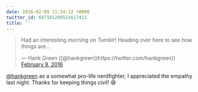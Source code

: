 ```yaml
---
date: 2016-02-09 11:54:12 +0000
twitter_id: 697101200521617411
title: ''
---
```


<blockquote class="twitter-tweet"><p lang="en" dir="ltr">Had an interesting morning on Tumblr! Heading over here to see how things are...</p>&mdash; Hank Green ([@hankgreen](https://twitter.com/hankgreen)) <a href="https://twitter.com/hankgreen/status/697086839178461184?ref_src=twsrc%5Etfw">February 9, 2016</a></blockquote>
<script async src="https://platform.twitter.com/widgets.js" charset="utf-8"></script>

[@hankgreen](https://twitter.com/hankgreen) as a somewhat pro-life nerdfighter, I appreciated the empathy last night. Thanks for keeping things civil! 😄
